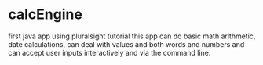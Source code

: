 # calcEngine
 first java app using pluralsight tutorial
this app can do basic math arithmetic, date calculations, can deal with values and both words and numbers and can accept user inputs interactively and via the command line.